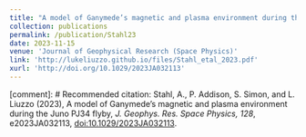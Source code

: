 ```yaml
---
title: "A model of Ganymede’s magnetic and plasma environment during the Juno PJ34 flyby"
collection: publications
permalink: /publication/Stahl23
date: 2023-11-15
venue: 'Journal of Geophysical Research (Space Physics)'
link: 'http://lukeliuzzo.github.io/files/Stahl_etal_2023.pdf'
xurl: 'http://doi.org/10.1029/2023JA032113'
---
```


[comment]: # Recommended citation: Stahl, A., P. Addison, S. Simon, and L. Liuzzo (2023), A model of Ganymede’s magnetic and plasma environment during the Juno PJ34 flyby, <i>J. Geophys. Res. Space Physics, 128</i>, e2023JA032113, [doi:10.1029/2023JA032113](https://doi.org/10.1029/2023JA032113).
